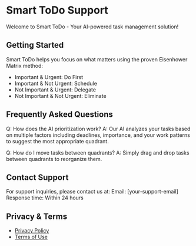 # Smart ToDo Support

Welcome to Smart ToDo - Your AI-powered task management solution!

## Getting Started

Smart ToDo helps you focus on what matters using the proven Eisenhower Matrix method:
- Important & Urgent: Do First
- Important & Not Urgent: Schedule
- Not Important & Urgent: Delegate
- Not Important & Not Urgent: Eliminate

## Frequently Asked Questions

Q: How does the AI prioritization work?
A: Our AI analyzes your tasks based on multiple factors including deadlines, importance, and your work patterns to suggest the most appropriate quadrant.

Q: How do I move tasks between quadrants?
A: Simply drag and drop tasks between quadrants to reorganize them.

## Contact Support

For support inquiries, please contact us at:
Email: [your-support-email]
Response time: Within 24 hours

## Privacy & Terms

- [Privacy Policy](privacy.md)
- [Terms of Use](terms.md)
